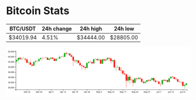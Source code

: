 # Bitcoin Stats

BTC/USDT|24h change|24h high|24h low|
|---|---|---|---|
|$34019.94|4.51%|$34444.00|$28805.00|

<img src="./chart.svg">
